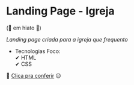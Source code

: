 # Landing Page - Igreja 

(🛑 em hiato  🛑)

*Landing page criada para a igreja que frequento*

- Tecnologias Foco: <br> 
✔ HTML <br>
✔ CSS

🔗 <a href="https://jeanpcb.github.io/Landing-Page-Igreja/">Clica pra conferir</a> 😉
